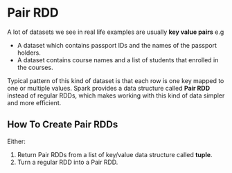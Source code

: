 # Pair RDD

A lot of datasets we see in real life examples are usually **key value pairs** e.g

- A dataset which contains passport IDs and the names of the passport holders.
- A dataset contains course names and a list of students that enrolled in the courses.

Typical pattern of this kind of dataset is that each row is one key mapped to one or multiple values. Spark provides a data structure called **Pair RDD** instead of regular RDDs, which makes working with this kind of data simpler and more efficient.

## How To Create Pair RDDs

Either:

1. Return Pair RDDs from a list of key/value data structure called **tuple**.
2. Turn a regular RDD into a Pair RDD.